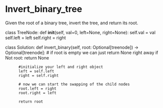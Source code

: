 # Invert_binary_tree
Given the root of a binary tree, invert the tree, and return its root.

class TreeNode:
    def __init__(self, val=0, left=None, right=None):
        self.val = val
        self.left = left
        self.right = right 

class Solution:
    def invert_binary(self, root: Optional[treenode]) -> Optional[treenode]:
          # if root is empty we can just return None right away
          if Not root:
              return None
          
          #initialize your left and right object
          left = self.left
          right = self.right
          
          # now we can start the swapping of the child nodes
          root.left = right 
          root.right = left 
         
          return root
